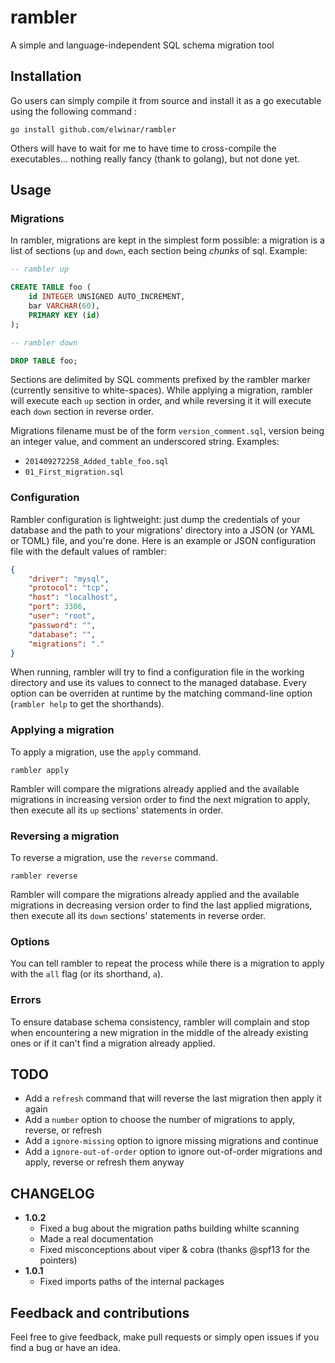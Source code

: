 # rambler

A simple and language-independent SQL schema migration tool

## Installation

Go users can simply compile it from source and install it as a go executable using the following command :

```
go install github.com/elwinar/rambler
```

Others will have to wait for me to have time to cross-compile the executables… nothing really fancy (thank to golang), but not done yet.

## Usage

### Migrations

In rambler, migrations are kept in the simplest form possible: a migration is a list of sections (`up` and `down`, each section being *chunks* of sql. Example:

```sql
-- rambler up

CREATE TABLE foo (
	id INTEGER UNSIGNED AUTO_INCREMENT,
	bar VARCHAR(60),
	PRIMARY KEY (id)
);

-- rambler down

DROP TABLE foo;
```

Sections are delimited by SQL comments prefixed by the rambler marker (currently sensitive to white-spaces). While applying a migration, rambler will execute each `up` section in order, and while reversing it it will execute each `down` section in reverse order.

Migrations filename must be of the form `version_comment.sql`, version being an integer value, and comment an underscored string. Examples:

* `201409272258_Added_table_foo.sql`
* `01_First_migration.sql`

### Configuration

Rambler configuration is lightweight: just dump the credentials of your database and the path to your migrations' directory into a JSON (or YAML or TOML) file, and you're done. Here is an example or JSON configuration file with the default values of rambler:

```json
{
	"driver": "mysql",
	"protocol": "tcp",
	"host": "localhost",
	"port": 3306,
	"user": "root",
	"password": "",
	"database": "",
	"migrations": "."
}
```

When running, rambler will try to find a configuration file in the working directory and use its values to connect to the managed database. Every option can be overriden at runtime by the matching command-line option (`rambler help` to get the shorthands).

### Applying a migration

To apply a migration, use the `apply` command.

```
rambler apply
```

Rambler will compare the migrations already applied and the available migrations in increasing version order to find the next migration to apply, then execute all its `up` sections' statements in order. 

### Reversing a migration

To reverse a migration, use the `reverse` command.

```
rambler reverse
```

Rambler will compare the migrations already applied and the available migrations in decreasing version order to find the last applied migrations, then execute all its `down` sections' statements in reverse order.

### Options

You can tell rambler to repeat the process while there is a migration to apply with the `all` flag (or its shorthand, `a`).

### Errors

To ensure database schema consistency, rambler will complain and stop when encountering a new migration in the middle of the already existing ones or if it can't find a migration already applied.

## TODO

* Add a `refresh` command that will reverse the last migration then apply it again
* Add a `number` option to choose the number of migrations to apply, reverse, or refresh
* Add a `ignore-missing` option to ignore missing migrations and continue
* Add a `ignore-out-of-order` option to ignore out-of-order migrations and apply, reverse or refresh them anyway

## CHANGELOG

- **1.0.2**
    - Fixed a bug about the migration paths building whilte scanning
    - Made a real documentation
    - Fixed misconceptions about viper & cobra (thanks @spf13 for the pointers)
- **1.0.1**
    - Fixed imports paths of the internal packages

## Feedback and contributions

Feel free to give feedback, make pull requests or simply open issues if you find a bug or have an idea.

